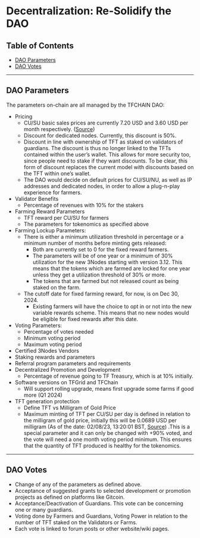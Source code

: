 <h1> Decentralization: Re-Solidify the DAO </h1>

<h2> Table of Contents </h2>

- [DAO Parameters](#dao-parameters)
- [DAO Votes](#dao-votes)

***
## DAO Parameters

The parameters on-chain are all managed by the TFCHAIN DAO:

* Pricing
  * CU/SU basic sales prices are currently 7.20 USD and 3.60 USD per month respectively. ([Source](https://www.manual.grid.tf/cloud/cloudunits_pricing.html))
  * Discount for dedicated nodes. Currently, this discount is 50%.
  * Discount in line with ownership of TFT as staked on validators of guardians. The discount is thus no longer linked to the TFTs contained within the user’s wallet. This allows for more security too, since people need to stake if they want discounts. To be clear, this form of discount replaces the current model with discounts based on the TFT within one’s wallet.
  * The DAO would decide on default prices for CU/SU/NU, as well as IP addresses and dedicated nodes, in order to allow a plug-n-play experience for farmers.
* Validator Benefits
  * Percentage of revenues with 10% for the stakers
* Farming Reward Parameters
  * TFT reward per CU/SU for farmers
  * The parameters for tokenomics as specified above
* Farming Lockup Parameters:
  * There is either a minimum utilization threshold in percentage or a minimum number of months before minting gets released:
    * Both are currently set to 0 for the fixed reward farmers.
    * The parameters will be of one year or a minimum of 30% utilization for the new 3Nodes starting with version 3.12. This means that the tokens which are farmed are locked for one year unless they get a utilization threshold of 30% or more.
    * The tokens that are farmed but not released count as being staked on the farm.
  * The cutoff date for fixed farming reward, for now, is on Dec 30, 2024.
    * Existing farmers will have the choice to opt in or not into the new variable rewards scheme. This means that no new nodes would be eligible for fixed rewards after this date.
* Voting Parameters:
  * Percentage of votes needed
  * Minimum voting period
  * Maximum voting period
* Certified 3Nodes Vendors
* Staking rewards and parameters
* Referral program parameters and requirements
* Decentralized Promotion and Development
  * Percentage of revenue going to TF Treasury, which is at 10% initially.
* Software versions on TFGrid and TFChain
  * Will support rolling upgrade, means first upgrade some farms if good more (Q1 2024)
* TFT generation protection
  * Define TFT vs Milligram of Gold Price
  * Maximum minting of TFT per CU/SU per day is defined in relation to the milligram of gold price, initially this will be 0.0689 USD per milligram (As of the date: 02/08/23, 13:20:01 BST, [Source](https://www.gold.org/goldhub/data/gold-prices)) .This is a special parameter and it can only be changed with +90% voted, and the vote will need a one month voting period minimum. This ensures that the quantity of TFT produced is healthy for the tokenomics.
***
## DAO Votes

* Change of any of the parameters as defined above.
* Acceptance of suggested grants to selected development or promotion projects as defined on platforms like Gitcoin.
* Acceptance/Deactivation of Guardians. This vote can be concerning one or many guardians.
* Voting done by Farmers and Guardians, Voting Power in relation to the number of TFT staked on the Validators or Farms.
* Each vote is linked to forum posts or other website/wiki pages.